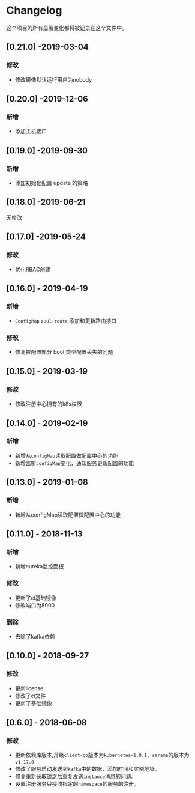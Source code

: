 # Changelog

这个项目的所有显著变化都将被记录在这个文件中。

## [0.21.0] -2019-03-04

### 修改

- 修改镜像默认运行用户为nobody

## [0.20.0] -2019-12-06

### 新增

- 添加主机接口

## [0.19.0] -2019-09-30

### 新增

- 添加初始化配置 update 的策略

## [0.18.0] -2019-06-21

无修改

## [0.17.0] -2019-05-24

### 修改

- 优化RBAC创建

## [0.16.0] - 2019-04-19

### 新增

- `ConfigMap` `zuul-route` 添加和更新路由接口

### 修改

- 修复拉配置部分 bool 类型配置丢失的问题


## [0.15.0] - 2019-03-19

### 修改

- 修改注册中心拥有的k8s权限

## [0.14.0] - 2019-02-19

### 新增

- 新增从`configMap`读取配置做配置中心的功能
- 新增监听`configMap`变化，通知服务更新配置的功能

## [0.13.0] - 2019-01-08

### 新增

- 新增从configMap读取配置做配置中心的功能

## [0.11.0] - 2018-11-13

### 新增

- 新增eureka监控面板

### 修改

- 更新了ci基础镜像
- 修改端口为8000

### 删除

- 去除了kafka依赖

## [0.10.0] - 2018-09-27

### 修改

- 更新license 
- 修改了ci文件
- 更新了基础镜像

## [0.6.0] - 2018-06-08

### 修改

- 更新依赖库版本,升级`client-go`版本为`kubernetes-1.9.1`，`sarama`的版本为`v1.17.0`
- 修改了服务启动发送到`kafka`中的数据，添加时间和实例地址。
- 修复重新获取锁之后重复发送`instance`消息的问题。
- 设置注册服务只接收指定的`namespace`的服务的注册。
